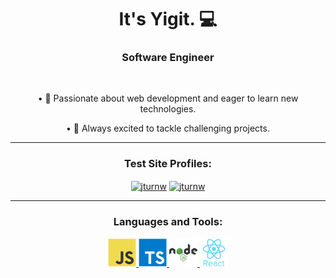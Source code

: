<h1 align="center" style="color: "#32a852";">It's Yigit. 💻</h1>
<h3 align="center">Software Engineer</h3>

<br>
<div align="center">
  <p>• 🌱 Passionate about web development and eager to learn new technologies.</p>
  <p>• 🚀 Always excited to tackle challenging projects.</p>
</div>

<hr>

<h3 align="center">Test Site Profiles:</h3>
<p align="center">
  <a href="https://www.leetcode.com/yigitad" target="blank"><img align="center" src="https://www.svgrepo.com/show/306328/leetcode.svg" alt="jturnw" height="32" width="32" /></a>  
  <a href="https://www.codewars.com/users/jturnw" target="blank"><img align="center" src="https://www.codewars.com/users/jturnw/badges/micro" alt="jturnw" /></a>
</p>

<hr>

<h3 align="center">Languages and Tools:</h3>
<p align="center"> <a href="https://developer.mozilla.org/en-US/docs/Web/JavaScript" target="_blank" rel="noreferrer"> <img src="https://raw.githubusercontent.com/devicons/devicon/master/icons/javascript/javascript-original.svg" alt="javascript" width="45" height="45"/> </a> <a href="https://www.typescriptlang.org/" target="_blank" rel="noreferrer"> <img src="https://raw.githubusercontent.com/devicons/devicon/master/icons/typescript/typescript-original.svg" alt="typescript" width="45" height="45"/> </a> <a href="https://nodejs.org" target="_blank" rel="noreferrer"> <img src="https://raw.githubusercontent.com/devicons/devicon/master/icons/nodejs/nodejs-original-wordmark.svg" alt="nodejs" width="45" height="45"/> </a> <a href="https://reactjs.org/" target="_blank" rel="noreferrer"> <img src="https://raw.githubusercontent.com/devicons/devicon/master/icons/react/react-original-wordmark.svg" alt="react" width="45" height="45"/> </a> </p>
